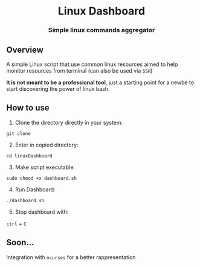 <h1 align="center"> Linux Dashboard </h1>

<h3 align="center">Simple linux commands aggregator</h3>

## Overview

A simple Linux script that use common linux resources aimed to help monitor resources from terminal (can also be used via <code>SSH</code>)

**It is not meant to be a professional tool**, just a starting point for a newbe to start discovering the power of linux bash.

## How to use

1. Clone the directory directly in your system:

<code>git clone</code>
 
2. Enter in copied directory:

<code>cd linuxDashboard</code>

3. Make script executable:

<code>sudo chmod +x dashboard.sh</code>

4. Run Dashboard:

<code>./dashboard.sh</code>

5. Stop dashboard with:

<code>ctrl</code> + <code>C</code>

## Soon...

Integration with <code>ncurses</code> for a better rappresentation
